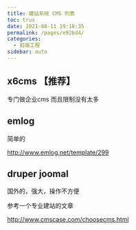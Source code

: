 ```yaml
---
title: 建站系统 CMS 列表
toc: trus
date: 2021-08-11 19:18:35
permalink: /pages/e92bd4/
categories:
  - 前端工程
sidebar: auto
---
```


## x6cms 【推荐】

专门做企业cms 而且限制没有太多


## emlog 

简单的

http://www.emlog.net/template/299

## druper joomal 

国外的，强大，操作不方便 

参考一个专业建站的文章 

http://www.cmscase.com/choosecms.html
